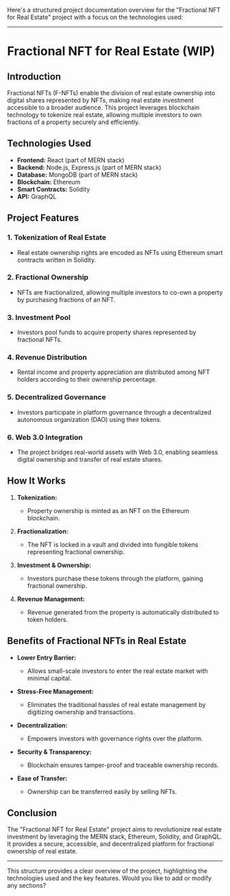 Here's a structured project documentation overview for the "Fractional NFT for Real Estate" project with a focus on the technologies used:

---

# Fractional NFT for Real Estate (WIP)

## **Introduction**
Fractional NFTs (F-NFTs) enable the division of real estate ownership into digital shares represented by NFTs, making real estate investment accessible to a broader audience. This project leverages blockchain technology to tokenize real estate, allowing multiple investors to own fractions of a property securely and efficiently.

## **Technologies Used**
- **Frontend:** React (part of MERN stack)
- **Backend:** Node.js, Express.js (part of MERN stack)
- **Database:** MongoDB (part of MERN stack)
- **Blockchain:** Ethereum
- **Smart Contracts:** Solidity
- **API:** GraphQL

## **Project Features**

### 1. **Tokenization of Real Estate**
   - Real estate ownership rights are encoded as NFTs using Ethereum smart contracts written in Solidity.

### 2. **Fractional Ownership**
   - NFTs are fractionalized, allowing multiple investors to co-own a property by purchasing fractions of an NFT.

### 3. **Investment Pool**
   - Investors pool funds to acquire property shares represented by fractional NFTs.

### 4. **Revenue Distribution**
   - Rental income and property appreciation are distributed among NFT holders according to their ownership percentage.

### 5. **Decentralized Governance**
   - Investors participate in platform governance through a decentralized autonomous organization (DAO) using their tokens.

### 6. **Web 3.0 Integration**
   - The project bridges real-world assets with Web 3.0, enabling seamless digital ownership and transfer of real estate shares.

## **How It Works**

1. **Tokenization:**
   - Property ownership is minted as an NFT on the Ethereum blockchain.
   
2. **Fractionalization:**
   - The NFT is locked in a vault and divided into fungible tokens representing fractional ownership.

3. **Investment & Ownership:**
   - Investors purchase these tokens through the platform, gaining fractional ownership.

4. **Revenue Management:**
   - Revenue generated from the property is automatically distributed to token holders.

## **Benefits of Fractional NFTs in Real Estate**

- **Lower Entry Barrier:**
  - Allows small-scale investors to enter the real estate market with minimal capital.
  
- **Stress-Free Management:**
  - Eliminates the traditional hassles of real estate management by digitizing ownership and transactions.
  
- **Decentralization:**
  - Empowers investors with governance rights over the platform.

- **Security & Transparency:**
  - Blockchain ensures tamper-proof and traceable ownership records.

- **Ease of Transfer:**
  - Ownership can be transferred easily by selling NFTs.

## **Conclusion**
The "Fractional NFT for Real Estate" project aims to revolutionize real estate investment by leveraging the MERN stack, Ethereum, Solidity, and GraphQL. It provides a secure, accessible, and decentralized platform for fractional ownership of real estate.

---

This structure provides a clear overview of the project, highlighting the technologies used and the key features. Would you like to add or modify any sections?